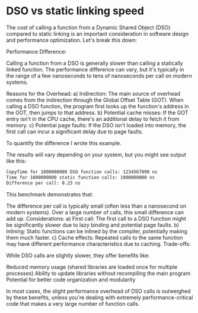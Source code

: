 # DSO vs static linking speed

The cost of calling a function from a Dynamic Shared Object (DSO) compared to static linking is an important consideration in software design and performance optimization. Let's break this down:

Performance Difference:

Calling a function from a DSO is generally slower than calling a statically linked function. The performance difference can vary, but it's typically in the range of a few nanoseconds to tens of nanoseconds per call on modern systems.

Reasons for the Overhead:
a) Indirection: The main source of overhead comes from the indirection through the Global Offset Table (GOT). When calling a DSO function, the program first looks up the function's address in the GOT, then jumps to that address.
b) Potential cache misses: If the GOT entry isn't in the CPU cache, there's an additional delay to fetch it from memory.
c) Potential page faults: If the DSO isn't loaded into memory, the first call can incur a significant delay due to page faults.

To quantify the difference I wrote this example.

The results will vary depending on your system, but you might see output like this:

```txt
CopyTime for 1000000000 DSO function calls: 1234567890 ns
Time for 1000000000 static function calls: 1000000000 ns
Difference per call: 0.23 ns
```

This benchmark demonstrates that:

The difference per call is typically small (often less than a nanosecond on modern systems).
Over a large number of calls, this small difference can add up.
Considerations:
a) First call: The first call to a DSO function might be significantly slower due to lazy binding and potential page faults.
b) Inlining: Static functions can be inlined by the compiler, potentially making them much faster.
c) Cache effects: Repeated calls to the same function may have different performance characteristics due to caching.
Trade-offs:

While DSO calls are slightly slower, they offer benefits like:

Reduced memory usage (shared libraries are loaded once for multiple processes)
Ability to update libraries without recompiling the main program
Potential for better code organization and modularity

In most cases, the slight performance overhead of DSO calls is outweighed by these benefits, unless you're dealing with extremely performance-critical code that makes a very large number of function calls.
